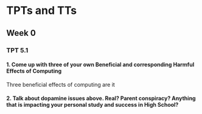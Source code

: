 # TPTs and TTs

## Week 0

### TPT 5.1

#### 1. Come up with three of your own Beneficial and corresponding Harmful Effects of Computing
Three beneficial effects of computing are it   

#### 2. Talk about dopamine issues above. Real? Parent conspiracy? Anything that is impacting your personal study and success in High School?

